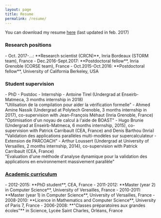 ```yaml
---
layout: page
title: Resume
permalink: /resume/
---
```


You can download my resume <a href="{{site.baseurl}}/resources/cv_eng.pdf" target="_blank">here</a> (last updated in feb. 2017)

<div class="panel panel-info" markdown="1">
  <div class="panel-heading">
    <h3 class="panel-title"> Research positions </h3>
  </div>
  <div class="panel-body">
<td markdown="1">
- Oct. 2017-...: **Research scientist (CRCN)**, Inria Bordeaux (STORM team), France
- Dec.2016-Sept.2017: **Postdoctoral fellow**, Inria Grenoble (CORSE team), France
- Oct.2015-Oct.2016: **Postdoctoral fellow**, University of California Berkeley, USA
</td>
  </div>
</div>



 <div class="panel panel-info" markdown="1">
  <div class="panel-heading">
    <h3 class="panel-title"> Student supervision </h3>
  </div>
  <div class="panel-body">
<td markdown="1">
- PhD
- Postdoc
- Internship
	- Antoine Tirel (Undergrad at Enseirb-Matmeca, 3 months internship in 2018)
<br/> "Utilisation de la compilation pour aider la vérification formelle"
	- Ahmed Amine Nassik (Undergrad at Polytech Grenoble, 3 months internship in 2017), co-supervision with Jean-François Méhaut (Inria Grenoble, France)
<br/> "Optimisation d'un noyau de calcul à l'aide de BOAST"
	- Hugo Brunie (Undergrad at Enseirb-Matmeca, 6 months internship, 2015), co-supervision with Patrick Carribault (CEA, France) and Denis Barthou (Inria)
<br/> "Validation des applications parallèles multi-modèles sur supercalculateur - Extension de PARCOACH"
	- Arthur Loussert (Undergrad at University of Versailles, 2 months internship, 2014), co-supervision with Patrick Carribault (CEA, France)
<br/> "Evaluation d'une méthode d'analyse dynamique pour la validation des applications en environnement massivement parallèle"
</td>
  </div>
</div>


<link rel="stylesheet" href="https://maxcdn.bootstrapcdn.com/bootstrap/3.3.4/css/bootstrap.min.css">
<link href="//netdna.bootstrapcdn.com/bootstrap/3.0.0/css/bootstrap-glyphicons.css" rel="stylesheet">

<div class="panel-group" id="accordion" markdown="1">
 <div class="panel panel-info">
  <div class="panel-heading">
    <h3 class="panel-title"> <a class="accordion-toggle collapsed" data-toggle="collapse" data-parent="#accordion" href="#collapse2"> Academic curriculum </a></h3>
  </div>
  <div id="collapse2" class="panel-collapse collapse">
  <div class="panel-body">
<td markdown="1">
- 2012-2015: **PhD student**, CEA, France
- 2011-2012: **Master (year 2) in Computer Science**, University of Versailles, France
- 2010-2011: **Master (year 1) in Computer Science**, University of Versailles, France
- 2008-2010: **Licence in Mathematics and Computer Science**, University of Paris 7, France 
- 2006-2008: **"Classes préparatoires aux grandes écoles"** in Science, Lycée Saint Charles, Orléans, France
</td>
  </div>
  </div>
  </div>
</div>

